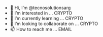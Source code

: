 - 👋 Hi, I’m @tecnosolutionsarg
- 👀 I’m interested in ... CRYPTO
- 🌱 I’m currently learning ... CRYPTO
- 💞️ I’m looking to collaborate on ... CRYPTO
- 📫 How to reach me ... EMAIL

